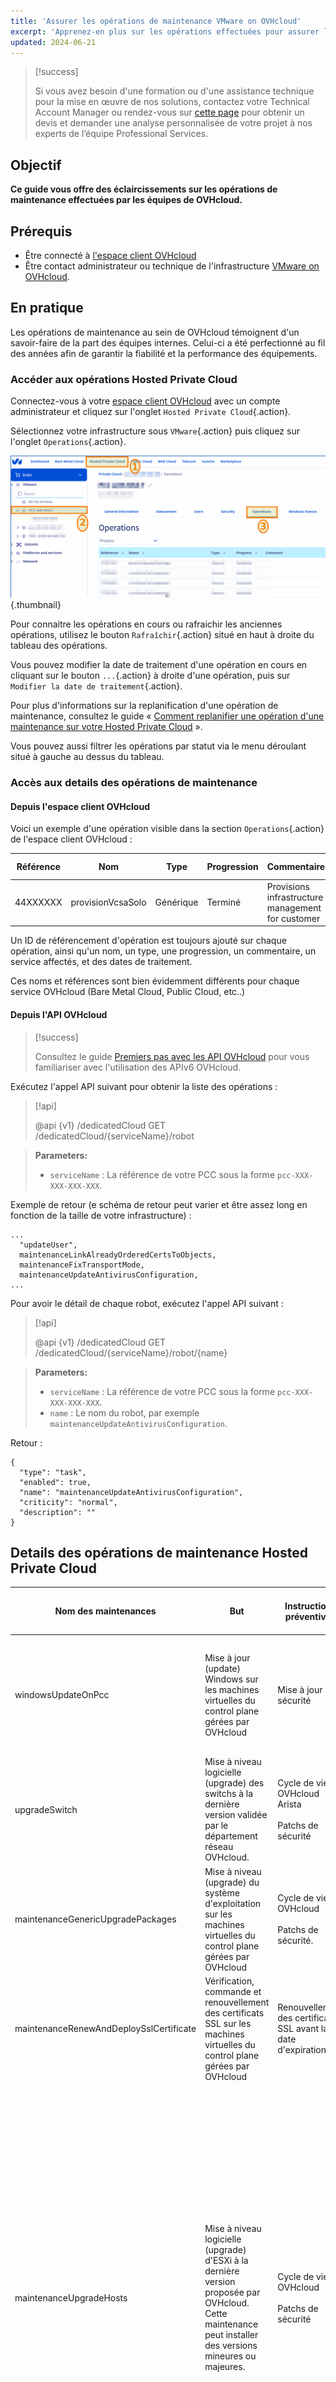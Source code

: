 ```yaml
---
title: 'Assurer les opérations de maintenance VMware on OVHcloud'
excerpt: 'Apprenez-en plus sur les opérations effectuées pour assurer la fiabilité et la performance de vos équipements Hosted Private Cloud VMware on OVHcloud'
updated: 2024-06-21
---
```


> [!success]
> 
> Si vous avez besoin d'une formation ou d'une assistance technique pour la mise en œuvre de nos solutions, contactez votre Technical Account Manager ou rendez-vous sur [cette page](/links/professional-services) pour obtenir un devis et demander une analyse personnalisée de votre projet à nos experts de l’équipe Professional Services.
>

## Objectif

**Ce guide vous offre des éclaircissements sur les opérations de maintenance effectuées par les équipes de OVHcloud.**

## Prérequis

- Être connecté à [l'espace client OVHcloud](/links/manager)
- Être contact administrateur ou technique de l'infrastructure [VMware on OVHcloud](https://www.ovhcloud.com/fr/enterprise/products/hosted-private-cloud/).

## En pratique

Les opérations de maintenance au sein de OVHcloud témoignent d'un savoir-faire de la part des équipes internes. Celui-ci a été perfectionné au fil des années afin de garantir la fiabilité et la performance des équipements.

### Accéder aux opérations Hosted Private Cloud

Connectez-vous à votre [espace client OVHcloud](/links/manager) avec un compte administrateur et cliquez sur l'onglet `Hosted Private Cloud`{.action}.

Sélectionnez votre infrastructure sous `VMware`{.action} puis cliquez sur l'onglet `Operations`{.action}. 

![Maintenance Operation](/pages/assets/screens/manager/hosted_private_cloud/VMware/private_cloud/pcc/Maintenance.png){.thumbnail}

Pour connaitre les opérations en cours ou rafraichir les anciennes opérations, utilisez le bouton `Rafraîchir`{.action} situé en haut à droite du tableau des opérations.

Vous pouvez modifier la date de traitement d'une opération en cours en cliquant sur le bouton `...`{.action} à droite d'une opération, puis sur `Modifier la date de traitement`{.action}.

Pour plus d'informations sur la replanification d'une opération de maintenance, consultez le guide « [Comment replanifier une opération d'une maintenance sur votre Hosted Private Cloud](/pages/hosted_private_cloud/hosted_private_cloud_powered_by_vmware/maintenance-rescheduling) ».

Vous pouvez aussi filtrer les opérations par statut via le menu déroulant situé à gauche au dessus du tableau.

### Accès aux details des opérations de maintenance

#### Depuis l'espace client OVHcloud

Voici un exemple d'une opération visible dans la section `Operations`{.action} de l'espace client OVHcloud :


| Référence | Nom               | Type      | Progression | Commentaire           | Services affectés | 	Créé de                 | Créé par                 | 	Traitement          | Fin                  | Mis à jour           |
|-----------|-------------------|-----------|-------------|---------------------------------------------------|-------------------|---------------------------|--------------------------|----------------------|----------------------|----------------------|
| 44XXXXXX  | provisionVcsaSolo | Générique | Terminé     | Provisions infrastructure management for customer | Tâche : 44XXXXXX  | Information indisponible  | Information indisponible | XX mai 2023 18:37:51 | XX mai 2023 18:37:XX | XX mai 2023 18:37:58 |


Un ID de référencement d'opération est toujours ajouté sur chaque opération, ainsi qu'un nom, un type, une progression, un commentaire, un service affectés, et des dates de traitement.

Ces noms et références sont bien évidemment différents pour chaque service OVHcloud (Bare Metal Cloud, Public Cloud, etc..) 

#### Depuis l'API OVHcloud

> [!success]
> 
> Consultez le guide [Premiers pas avec les API OVHcloud](/pages/manage_and_operate/api/first-steps) pour vous familiariser avec l'utilisation des APIv6 OVHcloud.

Exécutez l'appel API suivant pour obtenir la liste des opérations :

> [!api]
>
> @api {v1} /dedicatedCloud GET /dedicatedCloud/{serviceName}/robot
>

> **Parameters:**
>
> - `serviceName` : La référence de votre PCC sous la forme `pcc-XXX-XXX-XXX-XXX`.
>

Exemple de retour (e schéma de retour peut varier et être assez long en fonction de la taille de votre infrastructure) :

```shell
...
  "updateUser",
  maintenanceLinkAlreadyOrderedCertsToObjects,
  maintenanceFixTransportMode,
  maintenanceUpdateAntivirusConfiguration,
...
```

Pour avoir le détail de chaque robot, exécutez l'appel API suivant :

> [!api]
>
> @api {v1} /dedicatedCloud GET /dedicatedCloud/{serviceName}/robot/{name}
>

> **Parameters:**
>
> - `serviceName` : La référence de votre PCC sous la forme `pcc-XXX-XXX-XXX-XXX`.
> - `name` : Le nom du robot, par exemple `maintenanceUpdateAntivirusConfiguration`.
>

Retour :

```shell
{
  "type": "task",
  "enabled": true,
  "name": "maintenanceUpdateAntivirusConfiguration",
  "criticity": "normal",
  "description": ""
}
```

## Details des opérations de maintenance Hosted Private Cloud

| Nom des maintenances | But | Instructions préventives | Impact | Durée approximative | Fréquence | Peut être reprogrammé ? | Référence à une documentation technique |
|---|---|---|---|---|---|---|---|
| windowsUpdateOnPcc | Mise à jour (update) Windows sur les machines virtuelles du control plane gérées par OVHcloud | Mise à jour de sécurité | Aucune | Maintenance effectuée seulement si Veeam et/ou les options Zerto sont souscrites<br><br>Control Plane indisponible durant la plage de maintenance | 00H30 pour Veeam.<br><br>00H30 pour Zerto | Mensuel | Oui | |
| upgradeSwitch | Mise à niveau logicielle (upgrade) des switchs à la dernière version validée par le département réseau OVHcloud. | Cycle de vie OVHcloud Arista<br><br>Patchs de sécurité | Vérification de l'hôte en double attachement (dual-attached) | Basculement de ToR (on Top of Rack) A (swith A) vers ToR (on Top of Rack) B (switch B) | 01H30 | Basé sur le cycle de vie de l'éditeur | Oui | |
| maintenanceGenericUpgradePackages | Mise à niveau (upgrade) du système d'exploitation sur les machines virtuelles du control plane gérées par OVHcloud | Cycle de vie OVHcloud<br><br>Patchs de sécurité. | Aucune | Control plane indisponible (management) durant le délai de maintenance | 02H00 | Mensuel (standard) | Oui | |
| maintenanceRenewAndDeploySslCertificate | Vérification, commande et renouvellement des certificats SSL sur les machines virtuelles du control plane gérées par OVHcloud | Renouvellement des certificats SSL avant la date d'expiration | Aucune | Control plane indisponible (management) durant le délai de maintenance | 01H00 | Trimestriellement (standard) | Oui | |
| maintenanceUpgradeHosts | Mise à niveau logicielle (upgrade) d'ESXi à la dernière version proposée par OVHcloud. Cette maintenance peut installer des versions mineures ou majeures. | Cycle de vie OVHcloud<br><br>Patchs de sécurité| Pendant cette maintenance, tous les hôtes peuvent être mis en mode maintenance et toutes les machines virtuelles peuvent être évacuées automatiquement. <br><br> Le client doit s'assurer qu'aucune des configurations suivantes n'empêche cette action : <br><br>Aucun media ISO ou périphérique monté<br><br> ègles d'anti-affinité<br><br>Tout autre élément susceptible d’empêcher le déplacement d’une machine virtuelle<br><br>Les produits tiers sont conformes et compatible à la nouvelle version ESXi | Une fois que les hôtes sont en mode maintenance : toutes les machines virtuelles sont automatiquement évacuées avec vMotion<br><br>Les hôtes sont redémarrés | 00H30 par hôte | Basé sur le cycle de vie de l'éditeur. | Oui | |
| maintenanceUpgradeVcenter | Mise à niveau (upgrade) logicielle de vCenter Server Appliance à la dernière version proposée par OVHcloud. Cette maintenance peut installer des versions mineures ou majeures. Les mises à niveau (upgrade) des options peuvent également être déclenchées (Veeam Managed, Zerto) pour s'assurer que la matrice de compatibilité est cohérente. | Cycle de vie OVHcloud<br><br>Patchs de sécurité| Les logiciels tiers sont conformes à la nouvelle version de VCSA | Control Plane indisponible (management) durant le délai de maintenance | 02H00 (peut varier en fonction du nombre d'utilisateurs et du temps nécessaire à appliquer les autorisations) | Basé sur le cycle de vie de l'éditeur | Oui | |
| maintenanceUpgradeVrops | Mise à niveau (upgrade) des machines virtuelles Aria Operations (appelée vROps auparavant) vers la dernière version proposée par OVHcloud | Cycle de vie OVHcloud Arista<br><br> Patchs de sécurité | Aucune | vROps est indisponible pendant le délai de maintenance | 01H30 | Basé sur le cycle de vie de l'éditeur. | Oui | |
| maintenanceUpgradeNsxt | Mise à niveau (upgrade) de la version de NSX-T vers la dernière version proposée par OVHcloud | Cycle de vie OVHcloud de VMware<br><br> Mise à niveau de sécurité | Ressources suffisantes (calcul et stockage) disponibles sur l'infrastructure du client pour héberger un Edge NSX (voir prérequis : [documentation officielle VMware NSX](https://docs.vmware.com/en/VMware-NSX/4.1/installation/GUID-22F87CA8-01A9-4F2E-B7DB-9350CA60EA4E.html){.external}).<br><br> La résilience est assurée sur l'infrastructure du client pour héberger les passerelles Edges NSX-T | Le control plane NSX-T n'est pas disponible pendant l'opération de mise à niveau.<br><br> Le vMotion des Edges peut subir une légère perturbation des flux (reconnexion nécessaire pour les applications statefull) | 02H30 | Basé sur le cycle de vie de l'éditeur | Oui | |
| maintenanceUpgradeVeeamManaged | Mise à niveau (upgrade) des machines virtuelles du control plane Veeam gérées par OVHcloud (serveurs virtuels de sauvegarde et de réplication, backup proxy) vers la dernière version proposée par OVHcloud | Cycle de vie OVHcloud de Veeam | Aucune | Les opérations de restauration et de sauvegarde ne peuvent pas être effectuées pendant la maintenance | 01H00 | Basé sur le cycle de vie de l'éditeur. | Oui | |
| maintenanceUpgradeZvm | Mise à jour (update) des machines virtuelles Zerto (Zerto Virual Manager, VRA) vers la dernière version proposée par OVHcloud | Cycle de vie Zerto de OVHcloud | Aucune | La console Zerto n'est pas disponible pendant la maintenance, toutes les opérations Zerto associées ne peuvent pas être effectuées (fail-over, gestion des VPG...) / VRA est redéployé de sorte que la réplication est interrompue et que le RPO augmente momentanément. | 01H30 | Basé sur le cycle de vie de l'éditeur | Oui | |

## Glossaire

**Control Plane non disponible** : signifie que le VCSA (vCenter Server Appliance) ne peut pas être contacté. Par conséquent, tous les produits qui doivent atteindre VCSA ne fonctionneront pas.

Cela représente les produits/options suivants dans Hosted Private Cloud VMware on OVHcloud :

- **NSX-T** interface.
- **vROps** interface.
- **Veeam** Managé (pas d'opération de sauvegarde/restauration).
- **Zerto** interface (replication en continu).
- **Tanzu** Kubernetes Grid.

Tout autre produit de niveau que vous pouvez utiliser et qui nécessite **VCSA** sera également affecté.

## Explications sur le control plane

Le control plane (plan de contrôle) désigne la partie du système responsable de la gestion et du contrôle des ressources dans un environnement virtualisé. Plus précisément, le plan de contrôle est la couche logicielle qui gère les opérations et les décisions liées à la configuration, à la gestion des ressources, au suivi et à l'orchestration des machines virtuelles et de l'infrastructure associée.

- **Gestion des ressources** : il prend en charge la configuration et la gestion des ressources physiques (serveurs, stockage, mise en réseau) et virtuelles (machines virtuelles).
- **Orchestration** : il coordonne les opérations entre les différents composants de l'infrastructure, facilitant le déploiement, la migration et la gestion des machines virtuelles.
- **Monitoring** : il collecte des données sur les performances, l’état de santé et l’utilisation des ressources à des fins de monitoring et de reporting en temps réel.
- **Sécurité** : il gère les politiques de sécurité, y compris l'authentification, l'autorisation et le contrôle d'accès, assurant ainsi la sécurité des ressources virtualisées.
- **Automatisation** : il prend en charge l'automatisation des tâches répétitives, permettant aux administrateurs de définir des workflows et des stratégies automatisées.

En résumé, le plan de contrôle est la couche logicielle qui assure la gestion, la coordination et le contrôle centralisés.

## Aller plus loin

Pour plus d'informations sur la replanification d'une opération de maintenance, consultez le guide « [Replanification d'une opération de maintenance sur votre Hosted Private Cloud VMware on OVHcloud](/pages/hosted_private_cloud/hosted_private_cloud_powered_by_vmware/maintenance-rescheduling) ».

Échangez sur le channel dédié Discord : <https://discord.gg/ovhcloud> ou rejoignez notre [communauté d'utilisateurs](/links/community).
